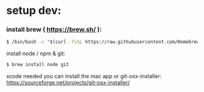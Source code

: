 # setup dev:

### install brew ( https://brew.sh/ ):
```bash
$ /bin/bash -c "$(curl -fsSL https://raw.githubusercontent.com/Homebrew/install/master/install.sh)"
```
install node / npm & git:
```bash
$ brew install node git
```

xcode needed you can install the mac app or git-osx-installer:
https://sourceforge.net/projects/git-osx-installer/
